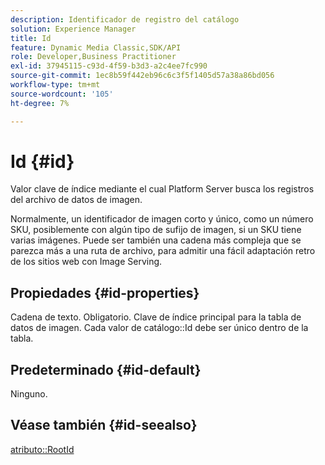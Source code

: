 ```yaml
---
description: Identificador de registro del catálogo
solution: Experience Manager
title: Id
feature: Dynamic Media Classic,SDK/API
role: Developer,Business Practitioner
exl-id: 37945115-c93d-4f59-b3d3-a2c4ee7fc990
source-git-commit: 1ec8b59f442eb96c6c3f5f1405d57a38a86bd056
workflow-type: tm+mt
source-wordcount: '105'
ht-degree: 7%

---
```


# Id {#id}

Valor clave de índice mediante el cual Platform Server busca los registros del archivo de datos de imagen.

Normalmente, un identificador de imagen corto y único, como un número SKU, posiblemente con algún tipo de sufijo de imagen, si un SKU tiene varias imágenes. Puede ser también una cadena más compleja que se parezca más a una ruta de archivo, para admitir una fácil adaptación retro de los sitios web con Image Serving.

## Propiedades {#id-properties}

Cadena de texto. Obligatorio. Clave de índice principal para la tabla de datos de imagen. Cada valor de catálogo::Id debe ser único dentro de la tabla.

## Predeterminado {#id-default}

Ninguno.

## Véase también {#id-seealso}

[atributo::RootId](/help/aem-is-ir-api/is-api/image-catalog/image-serving-api-ref/c-image-catalog-reference/c-attributes-reference/r-rootid.md)
